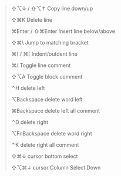 > ⇧⌥↓ / ⇧⌥↑ Copy line down/up
>
> ⇧⌘K Delete line
>
> ⌘Enter / ⇧⌘Enter Insert line below/above
>
> ⇧⌘\ Jump to matching bracket
>
> ⌘] / ⌘[ Indent/outdent line
>
> ⌘/ Toggle line comment
>
> ⇧⌥A Toggle block comment
>
> ⌃H delete left
>
> ⌥Backspace delete word left
>
> ⌘Backspace delete left all comment
>
> ⌃D delete right
>
> ⌥FnBackspace delete word right
>
> ⌃K delete right all comment
>
> ⇧⌘↓ cursor bottom select
>
> ⇧⌥⌘↓ cursor Column Select Down

